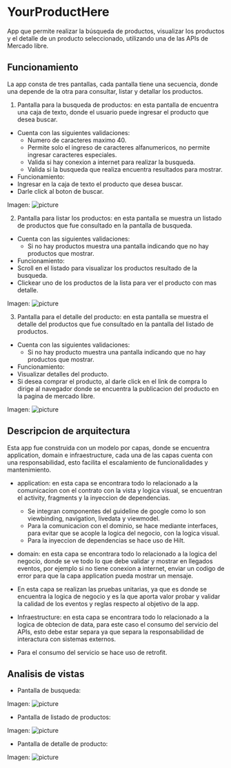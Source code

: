 # YourProductHere
App que permite realizar la búsqueda de productos, visualizar los productos y el detalle de un producto seleccionado, utilizando una de las APIs de Mercado libre.

## Funcionamiento
La app consta de tres pantallas, cada pantalla tiene una secuencia, donde una depende de la otra para consultar, listar y detallar los productos.

 1. Pantalla para la busqueda de productos: en esta pantalla de encuentra una caja de texto, donde el usuario puede ingresar el producto que desea buscar.
  - Cuenta con las siguientes validaciones:
    - Numero de caracteres maximo 40.
    - Permite solo el ingreso de caracteres alfanumericos, no permite ingresar caracteres especiales.
    - Valida si hay conexion a internet para realizar la busqueda.
    - Valida si la busqueda que realiza encuentra resultados para mostrar.
  - Funcionamiento:
   - Ingresar en la caja de texto el producto que desea buscar.
   - Darle click al boton de buscar.  

   Imagen: 
   ![picture](https://bitbucket.org/johnmencal/shoppingcar/raw/834c522729074fd7d17d7284a74f133dc7028911/allMovie_layoutValidation.png)


 2. Pantalla para listar los productos: en esta pantalla se muestra un listado de productos que fue consultado en la pantalla de busqueda.
  - Cuenta con las siguientes validaciones:
    - Si no hay productos muestra una pantalla indicando que no hay productos que mostrar.
  - Funcionamiento:
   - Scroll en el listado para visualizar los productos resultado de la busqueda.
   - Clickear uno de los productos de la lista para ver el producto con mas detalle. 

   Imagen: 
   ![picture](https://bitbucket.org/johnmencal/shoppingcar/raw/834c522729074fd7d17d7284a74f133dc7028911/allMovie_layoutValidation.png)

3. Pantalla para el detalle del producto: en esta pantalla se muestra el detalle del productos que fue consultado en la pantalla del listado de productos.
  - Cuenta con las siguientes validaciones:
    - Si no hay producto muestra una pantalla indicando que no hay productos que mostrar.
  - Funcionamiento:
   - Visualizar detalles del producto.
   - Si desea comprar el producto, al darle click en el link de compra lo dirige al navegador donde se encuentra la publicacion del producto en la pagina de mercado libre.

   Imagen: 
   ![picture](https://bitbucket.org/johnmencal/shoppingcar/raw/834c522729074fd7d17d7284a74f133dc7028911/allMovie_layoutValidation.png)

## Descripcion de arquitectura
Esta app fue construida con un modelo por capas, donde se encuentra application, domain e infraestructure, cada una de las capas cuenta con una responsabilidad, esto facilita el escalamiento de funcionalidades y mantenimiento.

 - application: en esta capa se encontrara todo lo relacionado a la comunicacion con el contrato con la vista y logica visual, se encuentran el activity, fragments y la inyeccion de dependencias.
   - Se integran componentes del guideline de google como lo son viewbinding, navigation, livedata y viewmodel.
   - Para la comunicacion con el dominio, se hace mediante interfaces, para evitar que se acople la logica del negocio, con la logica visual.
   - Para la inyeccion de dependencias se hace uso de Hilt.

 - domain: en esta capa se encontrara todo lo relacionado a la logica del negocio, donde se ve todo lo que debe validar y mostrar en llegados eventos, por ejemplo si no tiene conexion a internet, enviar un codigo de error para que la capa application pueda mostrar un mensaje.
  - En esta capa se realizan las pruebas unitarias, ya que es donde se encuentra la logica de negocio y es la que aporta valor probar y validar la calidad de los eventos y reglas respecto al objetivo de la app.

- Infraestructure: en esta capa se encontrara todo lo relacionado a la logica de obtecion de data, para este caso el consumo del servicio del APIs, esto debe estar separa ya que separa la responsabilidad de interactura con sistemas externos.
 - Para el consumo del servicio se hace uso de retrofit.    


## Analisis de vistas

 - Pantalla de busqueda:

 Imagen: 
   ![picture](https://bitbucket.org/johnmencal/shoppingcar/raw/834c522729074fd7d17d7284a74f133dc7028911/allMovie_layoutValidation.png)

 - Pantalla de listado de productos:

 Imagen: 
   ![picture](https://bitbucket.org/johnmencal/shoppingcar/raw/834c522729074fd7d17d7284a74f133dc7028911/allMovie_layoutValidation.png)

 - Pantalla de detalle de producto: 

 Imagen: 
   ![picture](https://bitbucket.org/johnmencal/shoppingcar/raw/834c522729074fd7d17d7284a74f133dc7028911/allMovie_layoutValidation.png)

